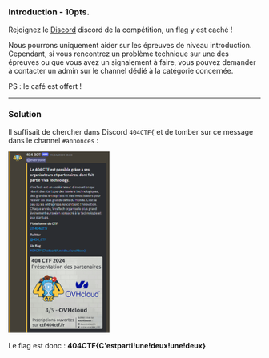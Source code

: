 <h1></h1>
<h3>Introduction - <b>10pts.</b></h3> 
<p>Rejoignez le <a href="https://discord.404ctf.fr/">Discord</a> discord de la compétition, un flag y est caché !

Nous pourrons uniquement aider sur les épreuves de niveau introduction. Cependant, si vous rencontrez un problème technique sur une des épreuves ou que vous avez un signalement à faire, vous pouvez demander à contacter un admin sur le channel dédié à la catégorie concernée.

PS : le café est offert !
</p>

<hr>

<h3>Solution</h3>

Il suffisait de chercher dans Discord `404CTF{` et de tomber sur ce message dans le channel `#annonces` : 

<img src="discord_message.png" style="width: 40%">

Le flag est donc : <b>404CTF{C'estparti!une!deux!une!deux}</b>

